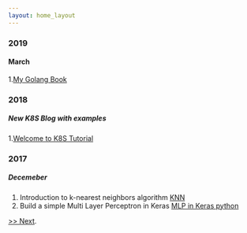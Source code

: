 ```yaml
---
layout: home_layout
---
```

### [](#header-2) 2019

#### March
1.[My Golang Book](./page/go/index)

### [](#header-2) 2018

##### New K8S Blog with examples
1.[Welcome to K8S Tutorial](./page/k8s/index)


### [](#header-2) 2017

##### Decemeber

1.  Introduction to k-nearest neighbors algorithm [KNN](./page/knn)
2.  Build a simple Multi Layer Perceptron in Keras [MLP in Keras python](./page/mlp_keras)

[>> Next](#).
